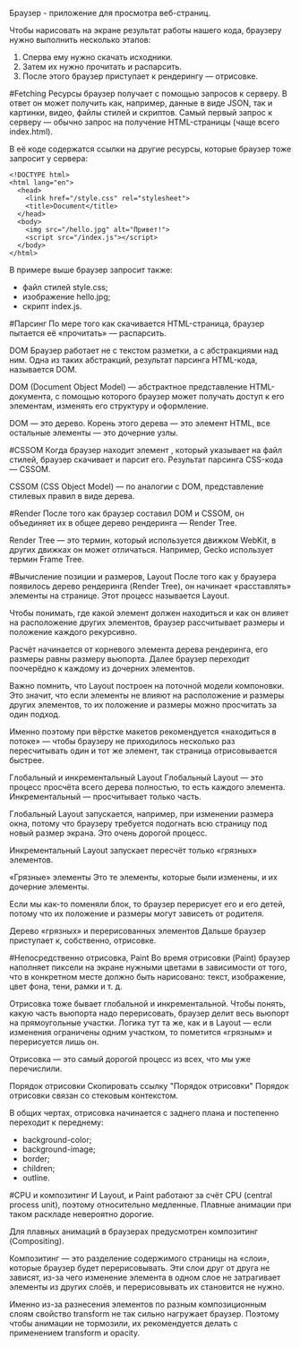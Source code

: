Браузер - приложение для просмотра веб-страниц.

Чтобы нарисовать на экране результат работы нашего кода, браузеру нужно выполнить несколько этапов:

1. Сперва ему нужно скачать исходники.
2. Затем их нужно прочитать и распарсить.
3. После этого браузер приступает к рендерингу — отрисовке.

#Fetching
Ресурсы браузер получает с помощью запросов к серверу.
В ответ он может получить как, например, данные в виде JSON, так и картинки, видео, файлы стилей и скриптов.
Самый первый запрос к серверу — обычно запрос на получение HTML-страницы (чаще всего index.html).

В её коде содержатся ссылки на другие ресурсы, которые браузер тоже запросит у сервера:

```
<!DOCTYPE html>
<html lang="en">
  <head>
    <link href="/style.css" rel="stylesheet">
    <title>Document</title>
  </head>
  <body>
    <img src="/hello.jpg" alt="Привет!">
    <script src="/index.js"></script>
  </body>
</html>
```

В примере выше браузер запросит также:

- файл стилей style.css;
- изображение hello.jpg;
- скрипт index.js.

#Парсинг
По мере того как скачивается HTML-страница, браузер пытается её «прочитать» — распарсить.

DOM
Браузер работает не с текстом разметки, а с абстракциями над ним. Одна из таких абстракций, результат парсинга HTML-кода, называется DOM.

DOM (Document Object Model) — абстрактное представление HTML-документа, с помощью которого браузер может получать доступ к его элементам, изменять его структуру и оформление.

DOM — это дерево. Корень этого дерева — это элемент HTML, все остальные элементы — это дочерние узлы.

#CSSOM
Когда браузер находит элемент <link>, который указывает на файл стилей, браузер скачивает и парсит его.
Результат парсинга CSS-кода — CSSOM.

CSSOM (CSS Object Model) — по аналогии с DOM, представление стилевых правил в виде дерева.

#Render
После того как браузер составил DOM и CSSOM, он объединяет их в общее дерево рендеринга — Render Tree.

Render Tree — это термин, который используется движком WebKit, в других движках он может отличаться. Например, Gecko использует термин Frame Tree.

#Вычисление позиции и размеров, Layout
После того как у браузера появилось дерево рендеринга (Render Tree), он начинает «расставлять» элементы на странице. Этот процесс называется Layout.

Чтобы понимать, где какой элемент должен находиться и как он влияет на расположение других элементов, браузер рассчитывает размеры и положение каждого рекурсивно.

Расчёт начинается от корневого элемента дерева рендеринга, его размеры равны размеру вьюпорта. Далее браузер переходит поочерёдно к каждому из дочерних элементов.

Важно помнить, что Layout построен на поточной модели компоновки. Это значит, что если элементы не влияют на расположение и размеры других элементов, то их положение и размеры можно просчитать за один подход.

Именно поэтому при вёрстке макетов рекомендуется «находиться в потоке» — чтобы браузеру не приходилось несколько раз пересчитывать один и тот же элемент, так страница отрисовывается быстрее.

Глобальный и инкрементальный Layout
Глобальный Layout — это процесс просчёта всего дерева полностью, то есть каждого элемента. Инкрементальный — просчитывает только часть.

Глобальный Layout запускается, например, при изменении размера окна, потому что браузеру требуется подогнать всю страницу под новый размер экрана. Это очень дорогой процесс.

Инкрементальный Layout запускает пересчёт только «грязных» элементов.

«Грязные» элементы
Это те элементы, которые были изменены, и их дочерние элементы.

Если мы как-то поменяли блок, то браузер перерисует его и его детей, потому что их положение и размеры могут зависеть от родителя.

Дерево «грязных» и перерисованных элементов
Дальше браузер приступает к, собственно, отрисовке.

#Непосредственно отрисовка, Paint
Во время отрисовки (Paint) браузер наполняет пиксели на экране нужными цветами в зависимости от того, что в конкретном месте должно быть нарисовано: текст, изображение, цвет фона, тени, рамки и т. д.

Отрисовка тоже бывает глобальной и инкрементальной. Чтобы понять, какую часть вьюпорта надо перерисовать, браузер делит весь вьюпорт на прямоугольные участки. Логика тут та же, как и в Layout — если изменения ограничены одним участком, то пометится «грязным» и перерисуется лишь он.

Отрисовка — это самый дорогой процесс из всех, что мы уже перечислили.

Порядок отрисовки Скопировать ссылку "Порядок отрисовки"
Порядок отрисовки связан со стековым контекстом.

В общих чертах, отрисовка начинается с заднего плана и постепенно переходит к переднему:

- background-color;
- background-image;
- border;
- children;
- outline.

#CPU и композитинг
И Layout, и Paint работают за счёт CPU (central process unit), поэтому относительно медленные. Плавные анимации при таком раскладе невероятно дорогие.

Для плавных анимаций в браузерах предусмотрен композитинг (Compositing).

Композитинг — это разделение содержимого страницы на «слои», которые браузер будет перерисовывать. Эти слои друг от друга не зависят, из-за чего изменение элемента в одном слое не затрагивает элементы из других слоёв, и перерисовывать их становится не нужно.

Именно из-за разнесения элементов по разным композиционным слоям свойство transform не так сильно нагружает браузер. Поэтому чтобы анимации не тормозили, их рекомендуется делать с применением transform и opacity.
